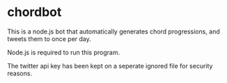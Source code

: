 # chordbot
This is a node.js bot that automatically generates chord progressions, and tweets them to once per day.

Node.js is required to run this program.

The twitter api key has been kept on a seperate ignored file for security reasons.
